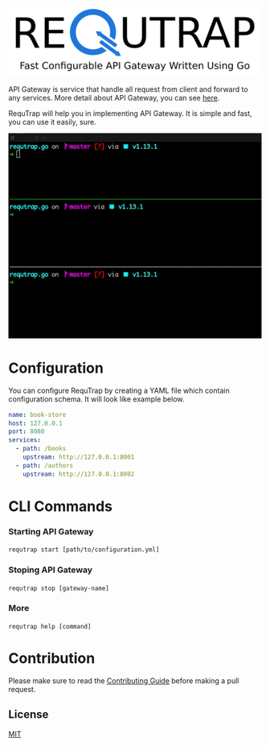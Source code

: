 ![REQUTRAP](./docs/assets/images/banner.png)

API Gateway is service that handle all request from client and forward to any services.
More detail about API Gateway, you can see [here](https://www.nginx.com/learn/api-gateway/).

RequTrap will help you in implementing API Gateway. It is simple and fast, you can use it easily, sure.

![example](./docs/assets/images/example.gif)

# Configuration
You can configure RequTrap by creating a YAML file which 
contain configuration schema. It will look like example below.

```yml
name: book-store
host: 127.0.0.1
port: 8080
services:
  - path: /books
    upstream: http://127.0.0.1:8001
  - path: /authors
    upstream: http://127.0.0.1:8002
```

# CLI Commands
### Starting API Gateway
`requtrap start [path/to/configuration.yml]`

### Stoping API Gateway
`requtrap stop [gateway-name]`

### More
`requtrap help [command]`

# Contribution
Please make sure to read the [Contributing Guide](./CONTRIBUTING.md) before making a pull request.

## License
[MIT](./LICENSE)
